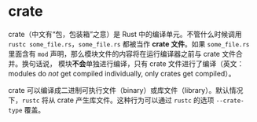 # crate

crate（中文有“包，包装箱”之意）是 Rust 中的编译单元。不管什么时候调用 `rustc some_file.rs`，`some_file.rs` 都被当作 **crate 文件**。如果 `some_file.rs` 里面含有 `mod` 声明，那么模块文件的内容将在运行编译器之前与 crate 文件合并。换句话说， 模块**不会**单独进行编译，只有 crate 文件进行了编译（英文：modules
do *not* get compiled individually, only crates get compiled）。

crate 可以编译成二进制可执行文件（binary）或库文件（library）。默认情况下，`rustc` 将从 crate 产生库文件。这种行为可以通过 `rustc` 的选项 `--crate-type` 覆盖。
